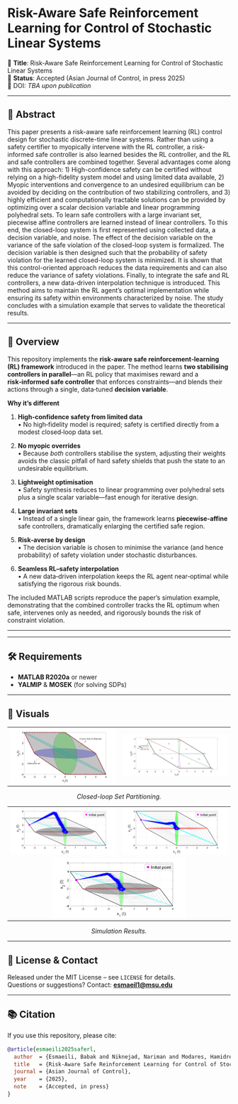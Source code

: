 # Risk-Aware Safe Reinforcement Learning for Control of Stochastic Linear Systems

📄 **Title**: Risk-Aware Safe Reinforcement Learning for Control of Stochastic Linear Systems  
📅 **Status**: Accepted (Asian Journal of Control, in press 2025)  
🔗 DOI: *TBA upon publication*

---

## 🧠 Abstract

This paper presents a risk-aware safe reinforcement learning (RL) control design for stochastic discrete-time linear systems. Rather than using a safety certifier to myopically intervene with the RL controller, a risk-informed safe controller is also learned besides the RL controller, and the RL and safe controllers are combined together. Several advantages come along with this approach: 1) High-confidence safety can be certified without relying on a high-fidelity system model and using limited data available, 2) Myopic interventions and convergence to an undesired equilibrium can be avoided by deciding on the contribution of two stabilizing controllers, and 3) highly efficient and computationally tractable solutions can be provided by optimizing over a scalar decision variable and linear programming polyhedral sets. To learn safe controllers with a large invariant set, piecewise affine controllers are learned instead of linear controllers. To this end, the closed-loop system is first represented using collected data, a decision variable, and noise. The effect of the decision variable on the variance of the safe violation of the closed-loop system is formalized. The decision variable is then designed such that the probability of safety violation for the learned closed-loop system is minimized. It is shown that this control-oriented approach reduces the data requirements and can also reduce the variance of safety violations. Finally, to integrate the safe and RL controllers, a new data-driven interpolation technique is introduced. This method aims to maintain the RL agent’s optimal implementation while ensuring its safety within environments characterized by noise. The study concludes with a simulation example that serves to validate the theoretical results.

---

## 🎯 Overview

This repository implements the **risk‑aware safe reinforcement‑learning (RL) framework** introduced in the paper. The method learns **two stabilising controllers in parallel**—an RL policy that maximises reward and a **risk‑informed safe controller** that enforces constraints—and blends their actions through a single, data‑tuned **decision variable**.

**Why it’s different**

1. **High‑confidence safety from limited data**  
   • No high‑fidelity model is required; safety is certified directly from a modest closed‑loop data set.  

2. **No myopic overrides**  
   • Because *both* controllers stabilise the system, adjusting their weights avoids the classic pitfall of hard safety shields that push the state to an undesirable equilibrium.  

3. **Lightweight optimisation**  
   • Safety synthesis reduces to linear programming over polyhedral sets plus a single scalar variable—fast enough for iterative design.  

4. **Large invariant sets**  
   • Instead of a single linear gain, the framework learns **piecewise‑affine** safe controllers, dramatically enlarging the certified safe region.  

5. **Risk‑averse by design**  
   • The decision variable is chosen to minimise the variance (and hence probability) of safety violation under stochastic disturbances.  

6. **Seamless RL–safety interpolation**  
   • A new data‑driven interpolation keeps the RL agent near‑optimal while satisfying the rigorous risk bounds.  

The included MATLAB scripts reproduce the paper’s simulation example, demonstrating that the combined controller tracks the RL optimum when safe, intervenes only as needed, and rigorously bounds the risk of constraint violation.

---

---

## 🛠 Requirements

- **MATLAB R2020a** or newer  
- **YALMIP** & **MOSEK** (for solving SDPs) 

---

## 📸 Visuals

<!-- Part 1 – 1 row × 2 images -->
<table align="center">
  <tr>
    <td><img src="figures/closedLoop_CH.png"   alt="2-D state trajectories" width="320"/></td>
    <td><img src="figures/partitioned_set.png" alt="2-D control input"      width="320"/></td>
  </tr>
</table>
<p align="center"><em>Closed-loop Set Partitioning.</em></p>

<!-- Part 2 – 2 images in the first row, 1 image in the second row -->
<table align="center">
  <tr>
    <td><img src="figures/optimal_result.png"        alt="Vehicle XY path"       width="260"/></td>
    <td><img src="figures/safe_result.png"  alt="Steering input"        width="260"/></td>
  </tr>
  <tr>
    <td colspan="2" align="center">
      <img src="figures/safe_optimal_result.png"   alt="Lateral deviation"     width="300"/>
    </td>
  </tr>
</table>
<p align="center"><em>Simulation Results.</em></p>


---

## 📜 License & Contact

Released under the MIT License – see `LICENSE` for details.  
Questions or suggestions? Contact: **esmaeil1@msu.edu**

---

## 📚 Citation

If you use this repository, please cite:
```bibtex
@article{esmaeili2025saferl,
  author  = {Esmaeili, Babak and Niknejad, Nariman and Modares, Hamidreza},
  title   = {Risk-Aware Safe Reinforcement Learning for Control of Stochastic Linear Systems},
  journal = {Asian Journal of Control},
  year    = {2025},
  note    = {Accepted, in press}
}
```

